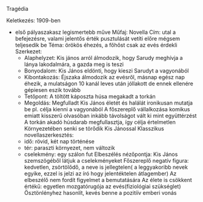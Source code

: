 Tragédia

Keletkezés: 1909-ben
- első pályaszakasz legismertebb műve
Műfaj: Novella
Cím: utal a befejezésre, valami jelentős érték pusztulását vetíti előre mégsem teljesedik be
Téma: örökös éhezés, a főhőst csak az evés érdekli
Szerkezet:
    - Alaphelyzet: Kis jános arról álmodozik, hogy Sarudy meghívja a lánya lakodalmára, a gazda meg is teszi
    - Bonyodalom: Kis János eldönti, hogy kieszi Sarudyt a vagyonából
    - Kibontakozás: Éjszaka álmodozik az evésről, másnap egész nap éhezik, a mulatságon 10 kanál leves után jóllakott de ennek ellenére gépiesen eszik tovább
    - Tetőpont: A töltött káposzta húsa megakadt a torkán
    - Megoldás: Megfulladt
 Kis János életét és halálát ironikusan mutatja be pl. célja kienni a vagyonából
A főszereplő vállalkozása komikus emiatt kisszerű olvasóban inkább távolságot vált ki mint együttérzést
A torkán akadó húsdarab megfullasztja, így célja értelmetlen
Környezetében senki se törődik Kis Jánossal
Klasszikus novellaszerkesztés:
    - idő: rövid, két nap történése
    - tér: paraszti környezet, nem változik
    - cselekmény: egy szálon fut
Elbeszélés nézőpontja: Kis János szemszögéből látjuk a cselekményeket
Főszereplő negatív figura: kedvetlen, zsörtölődő, a neve is jellegtelen( a leggyakoribb nevek egyike, ezzel is jelzi az író hogy jelentéktelen átlagember)
Az elbeszélő nem fordít figyelmet a bemutatására
Az élete is csökkent értékű: egyetlen mozgatórugója az evés(fiziológiai szükséglet)
Ösztönlényhez hasonlít, kevés benne a pozitíív emberi vonás


  
